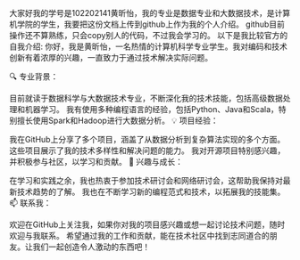 大家好我的学号是102202141黄昕怡，我的专业是数据专业和大数据技术，是计算机学院的学生，我要把这份文档上传到github上作为我的个人介绍。
github目前操作还不算熟练，只会copy别人的代码，不过我会学习的。
以下是我比较官方的自我介绍:
你好，我是黄昕怡，一名热情的计算机科学专业学生。我对编码和技术创新有着浓厚的兴趣，一直致力于通过技术解决实际问题。

🔍 专业背景：

目前就读于数据科学与大数据技术专业，不断深化我的技术技能，包括高级数据处理和机器学习。
我有使用多种编程语言的经验，包括Python、Java和Scala，特别擅长使用Spark和Hadoop进行大数据分析。
💡 项目经验：

我在GitHub上分享了多个项目，涵盖了从数据分析到复杂算法实现的多个方面。这些项目展示了我的技术多样性和解决问题的能力。
我对开源项目特别感兴趣，并积极参与社区，以学习和贡献。
🌱 兴趣与成长：

在学习和实践之余，我也热衷于参加技术研讨会和网络研讨会，这帮助我保持对最新技术趋势的了解。
我也在不断学习新的编程范式和技术，以拓展我的技能集。
📫 联系我：

欢迎在GitHub上关注我，如果你对我的项目感兴趣或想一起讨论技术问题，随时欢迎与我联系。
希望通过我的工作和贡献，能在技术社区中找到志同道合的朋友。让我们一起创造令人激动的东西吧！